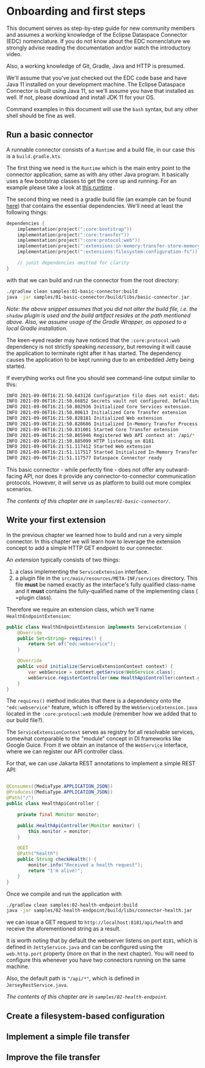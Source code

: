 # Onboarding and first steps

This document serves as step-by-step guide for new community members and assumes a working knowledge of the Eclipse
Dataspace Connector (EDC) nomenclature. If you do not know about the EDC nomenclature we strongly advise reading the
documentation and/or watch the introductory video.

Also, a working knowledge of Git, Gradle, Java and HTTP is presumed.

We'll assume that you've just checked out the EDC code base and have Java 11 installed on your development machine. The
Eclipse Dataspace Connector is built using Java 11, so we'll assume you have that installed as well. If not, please
download and install JDK 11 for your OS.

Command examples in this document will use the `bash` syntax, but any other shell should be fine as well.

## Run a basic connector

A runnable connector consists of a `Runtime` and a build file, in our case this is a `build.gradle.kts`.

The first thing we need is the `Runtime` which is the main entry point to the connector application, same as with any
other Java program. It basically uses a few bootstrap classes to get the core up and running. For an example please take
a look
at [this runtime](samples/01-basic-connector/src/main/java/org/eclipse/dataspaceconnector/runtime/ConnectorRuntime.java)
.

The second thing we need is a gradle build file (an example can be
found [here](samples/01-basic-connector/build.gradle.kts))
that contains the essential dependencies. We'll need at least the following things:

```kotlin
dependencies {
    implementation(project(":core:bootstrap"))
    implementation(project(":core:transfer"))
    implementation(project(":core:protocol:web"))
    implementation(project(":extensions:in-memory:transfer-store-memory"))
    implementation(project(":extensions:filesystem:configuration-fs"))

    // junit dependencies omitted for clarity
}
```

with that we can build and run the connector from the root directory:

```bash
./gradlew clean samples:01-basic-connector:build
java -jar samples/01-basic-connector/build/libs/basic-connector.jar
```

_Note: the above snippet assumes that you did not alter the build file, i.e. the `shadow` plugin is used and the build
artifact resides at the path mentioned above. Also, we assume usage of the Gradle Wrapper, as opposed to a local Gradle
installation._

The keen-eyed reader may have noticed that the `:core:protocol:web` dependency is not strictly speaking _necessary_, but
removing it will cause the application to terminate right after it has started. The dependency causes the application to
be kept running due to an embedded Jetty being started.

If everything works out fine you should see command-line output similar to this:

```bash
INFO 2021-09-06T16:21:50.643126 Configuration file does not exist: dataspaceconnector-configuration.properties. Ignoring.
INFO 2021-09-06T16:21:50.66852 Secrets vault not configured. Defaulting to null vault.
INFO 2021-09-06T16:21:50.802936 Initialized Core Services extension.
INFO 2021-09-06T16:21:50.80613 Initialized Core Transfer extension
INFO 2021-09-06T16:21:50.828181 Initialized Web extension
INFO 2021-09-06T16:21:50.828686 Initialized In-Memory Transfer Process Store extension
INFO 2021-09-06T16:21:50.831001 Started Core Transfer extension
INFO 2021-09-06T16:21:50.865946 Registered Web API context at: /api/*
INFO 2021-09-06T16:21:50.885099 HTTP listening on 8181
INFO 2021-09-06T16:21:51.117412 Started Web extension
INFO 2021-09-06T16:21:51.117517 Started Initialized In-Memory Transfer Process Store extension
INFO 2021-09-06T16:21:51.117577 Dataspace Connector ready
```

This basic connector - while perfectly fine - does not offer any outward-facing API, nor does it provide any
connector-to-connector communication protocols. However, it will serve us as platform to build out more complex
scenarios.

_The contents of this chapter are in `samples/01-basic-connector/`._

## Write your first extension

In the previous chapter we learned how to build and run a very simple connector. In this chapter we will learn how to
leverage the extension concept to add a simple HTTP GET endpoint to our connector.

An _extension_ typically consists of two things:

1. a class implementing the `ServiceExtension` interface.
2. a plugin file in the `src/main/resources/META-INF/services` directory. This file **must** be named exactly as the
   interface's fully qualified class-name and it **must** contains the fully-qualified name of the implementing class (
   =plugin class).

Therefore we require an extension class, which we'll name `HealthEndpointExtension`:

```java
public class HealthEndpointExtension implements ServiceExtension {
    @Override
    public Set<String> requires() {
        return Set.of("edc:webservice");
    }

    @Override
    public void initialize(ServiceExtensionContext context) {
        var webService = context.getService(WebService.class);
        webService.registerController(new HealthApiController(context.getMonitor()));
    }
}
```

The `requires()` method indicates that there is a dependency onto the `"edc:webservice"` feature, which is offered by
the `WebServiceExtension.java` located in the `:core:protocol:web` module (remember how we added that to our build
file?).

The `ServiceExtensionContext` serves as registry for all resolvable services, somewhat comparable to the "module"
concept in DI frameworks like Google Guice. From it we obtain an instance of the `WebService` interface, where we can
register our API controller class.

For that, we can use Jakarta REST annotations to implement a simple REST API:

```java

@Consumes({MediaType.APPLICATION_JSON})
@Produces({MediaType.APPLICATION_JSON})
@Path("/")
public class HealthApiController {

    private final Monitor monitor;

    public HealthApiController(Monitor monitor) {
        this.monitor = monitor;
    }

    @GET
    @Path("health")
    public String checkHealth() {
        monitor.info("Received a health request");
        return "I'm alive!";
    }
}
```

Once we compile and run the application with

```bash
./gradlew clean samples:02-health-endpoint:build
java -jar samples/02-health-endpoint/build/libs/connector-health.jar
```

we can issue a GET request to `http://localhost:8181/api/health` and receive the aforementioned string as a result.

It is worth noting that by default the webserver listens on port `8181`, which is defined in `JettyService.java` and can
be configured using the `web.http.port` property (more on that in the next chapter). You will need to configure this
whenever you have two connectors running on the same machine.

Also, the default path is `"/api/*"`, which is defined in `JerseyRestService.java`.

_The contents of this chapter are in `samples/02-health-endpoint`._

## Create a filesystem-based configuration

## Implement a simple file transfer

## Improve the file transfer

